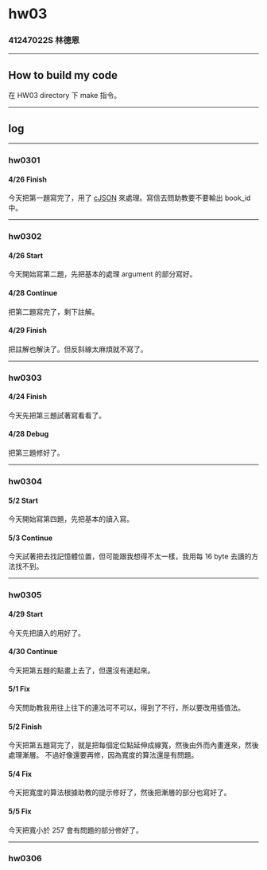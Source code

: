 hw03
===

### 41247022S 林德恩

---

## How to build my code
在 HW03 directory 下 make 指令。

---

## log

---

### hw0301

#### 4/26 Finish
今天把第一題寫完了，用了 [cJSON](https://github.com/DaveGamble/cJSON) 來處理。寫信去問助教要不要輸出 book_id 中。

----

### hw0302

#### 4/26 Start
今天開始寫第二題，先把基本的處理 argument 的部分寫好。

#### 4/28 Continue
把第二題寫完了，剩下註解。

#### 4/29 Finish
把註解也解決了。但反斜線太麻煩就不寫了。

----

### hw0303

#### 4/24 Finish
今天先把第三題試著寫看看了。

#### 4/28 Debug
把第三題修好了。

----

### hw0304

#### 5/2 Start
今天開始寫第四題，先把基本的讀入寫。

#### 5/3 Continue
今天試著把去找記憶體位置，但可能跟我想得不太一樣，我用每 16 byte 去讀的方法找不到。

----

### hw0305

#### 4/29 Start
今天先把讀入的用好了。

#### 4/30 Continue
今天把第五題的點畫上去了，但還沒有連起來。
#### 5/1 Fix
今天問助教我用往上往下的連法可不可以，得到了不行，所以要改用插值法。

#### 5/2 Finish
今天把第五題寫完了，就是把每個定位點延伸成線寬，然後由外而內畫進來，然後處理漸層。
不過好像還要再修，因為寬度的算法還是有問題。

#### 5/4 Fix
今天把寬度的算法根據助教的提示修好了，然後把漸層的部分也寫好了。

#### 5/5 Fix
今天把寬小於 257 會有問題的部分修好了。

----

### hw0306